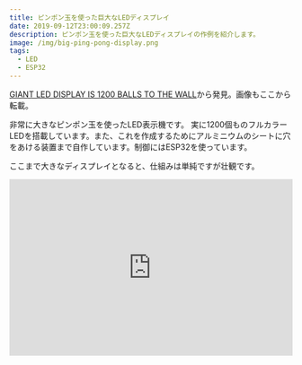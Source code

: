 ```yaml
---
title: ピンポン玉を使った巨大なLEDディスプレイ
date: 2019-09-12T23:00:09.257Z
description: ピンポン玉を使った巨大なLEDディスプレイの作例を紹介します。
image: /img/big-ping-pong-display.png
tags:
  - LED
  - ESP32
---
```

[GIANT LED DISPLAY IS 1200 BALLS TO THE WALL](https://hackaday.com/2019/08/29/giant-led-display-is-1200-balls-to-the-wall/)から発見。画像もここから転載。

非常に大きなピンポン玉を使ったLED表示機です。
実に1200個ものフルカラーLEDを搭載しています。また、これを作成するためにアルミニウムのシートに穴をあける装置まで自作しています。制御にはESP32を使っています。

ここまで大きなディスプレイとなると、仕組みは単純ですが壮観です。

<iframe width="100%" height="315" src="https://www.youtube.com/embed/xFh8uiw7UiY" frameborder="0" allow="accelerometer; autoplay; encrypted-media; gyroscope; picture-in-picture" allowfullscreen></iframe>
